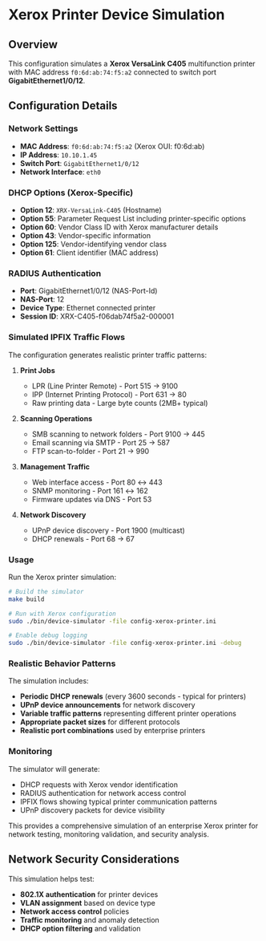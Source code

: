 # Xerox Printer Device Simulation

## Overview

This configuration simulates a **Xerox VersaLink C405** multifunction printer with MAC address `f0:6d:ab:74:f5:a2` connected to switch port **GigabitEthernet1/0/12**.

## Configuration Details

### Network Settings
- **MAC Address**: `f0:6d:ab:74:f5:a2` (Xerox OUI: f0:6d:ab)
- **IP Address**: `10.10.1.45`
- **Switch Port**: `GigabitEthernet1/0/12`
- **Network Interface**: `eth0`

### DHCP Options (Xerox-Specific)
- **Option 12**: `XRX-VersaLink-C405` (Hostname)
- **Option 55**: Parameter Request List including printer-specific options
- **Option 60**: Vendor Class ID with Xerox manufacturer details
- **Option 43**: Vendor-specific information
- **Option 125**: Vendor-identifying vendor class
- **Option 61**: Client identifier (MAC address)

### RADIUS Authentication
- **Port**: GigabitEthernet1/0/12 (NAS-Port-Id)
- **NAS-Port**: 12
- **Device Type**: Ethernet connected printer
- **Session ID**: XRX-C405-f06dab74f5a2-000001

### Simulated IPFIX Traffic Flows

The configuration generates realistic printer traffic patterns:

1. **Print Jobs**
   - LPR (Line Printer Remote) - Port 515 → 9100
   - IPP (Internet Printing Protocol) - Port 631 → 80
   - Raw printing data - Large byte counts (2MB+ typical)

2. **Scanning Operations**
   - SMB scanning to network folders - Port 9100 → 445
   - Email scanning via SMTP - Port 25 → 587
   - FTP scan-to-folder - Port 21 → 990

3. **Management Traffic**
   - Web interface access - Port 80 ↔ 443
   - SNMP monitoring - Port 161 ↔ 162
   - Firmware updates via DNS - Port 53

4. **Network Discovery**
   - UPnP device discovery - Port 1900 (multicast)
   - DHCP renewals - Port 68 → 67

### Usage

Run the Xerox printer simulation:

```bash
# Build the simulator
make build

# Run with Xerox configuration
sudo ./bin/device-simulator -file config-xerox-printer.ini

# Enable debug logging
sudo ./bin/device-simulator -file config-xerox-printer.ini -debug
```

### Realistic Behavior Patterns

The simulation includes:
- **Periodic DHCP renewals** (every 3600 seconds - typical for printers)
- **UPnP device announcements** for network discovery
- **Variable traffic patterns** representing different printer operations
- **Appropriate packet sizes** for different protocols
- **Realistic port combinations** used by enterprise printers

### Monitoring

The simulator will generate:
- DHCP requests with Xerox vendor identification
- RADIUS authentication for network access control
- IPFIX flows showing typical printer communication patterns
- UPnP discovery packets for device visibility

This provides a comprehensive simulation of an enterprise Xerox printer for network testing, monitoring validation, and security analysis.

## Network Security Considerations

This simulation helps test:
- **802.1X authentication** for printer devices
- **VLAN assignment** based on device type
- **Network access control** policies
- **Traffic monitoring** and anomaly detection
- **DHCP option filtering** and validation